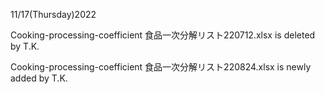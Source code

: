11/17(Thursday)2022

Cooking-processing-coefficient 食品一次分解リスト220712.xlsx is deleted by T.K.

Cooking-processing-coefficient 食品一次分解リスト220824.xlsx is newly added by T.K.
